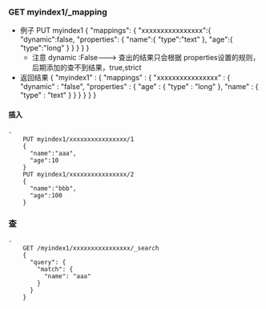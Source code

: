 ### GET myindex1/_mapping
- 例子
	PUT myindex1
	{
	  "mappings": {
		"xxxxxxxxxxxxxxxx":{
		  "dynamic":false,
		  "properties":
			  {
				"name":{
				  "type":"text"
				},
				"age":{
				  "type":"long"
				}
			  }
		}
	  }
	}
	- 注意 dynamic :False---> 查出的结果只会根据 properties设置的规则，后期添加的查不到结果，true,strict
- 返回结果
	{
	  "myindex1" : {
		"mappings" : {
		  "xxxxxxxxxxxxxxxx" : {
			"dynamic" : "false",
			"properties" : {
			  "age" : {
				"type" : "long"
			  },
			  "name" : {
				"type" : "text"
			  }
			}
		  }
		}
	  }
	}
	
#### 插入
	-
		PUT myindex1/xxxxxxxxxxxxxxxx/1
		{
		  "name":"aaa",
		  "age":10
		}
		PUT myindex1/xxxxxxxxxxxxxxxx/2
		{
		  "name":"bbb",
		  "age":100
		}
### 查
	-
		GET /myindex1/xxxxxxxxxxxxxxxx/_search
		{
		  "query": {
			"match": {
			  "name": "aaa"
			}
		  }
		}